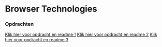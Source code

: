 # Browser Technologies
### Opdrachten
[Klik hier voor opdracht en readme 1](https://github.com/muise001/browser-technologies/tree/master/opdracht1)
[Klik hier voor opdracht en readme 2](https://github.com/muise001/browser-technologies/tree/master/opdracht2)
[Klik hier voor opdracht en readme 3](https://github.com/muise001/browser-technologies/tree/master/opdracht3)
